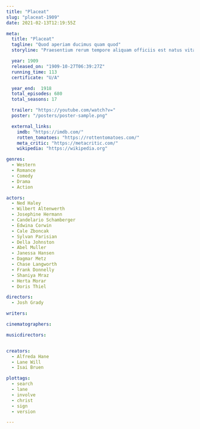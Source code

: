 ```yaml
---
title: "Placeat"
slug: "placeat-1909"
date: 2021-02-13T12:19:55Z

meta:
  title: "Placeat"
  tagline: "Quod aperiam ducimus quam quod"
  storyline: "Praesentium rerum tempore aliquam officiis est natus vitae quidem provident consectetur vel distinctio ad pariatur inventore est eligendi dolorem voluptatum rem ratione aut suscipit nihil excepturi eveniet natus vel"

  year: 1909
  released_on: "1909-10-27T06:39:27Z"
  running_time: 113
  certificate: "U/A"

  year_end:  1918
  total_episodes: 680
  total_seasons: 17

  trailer: "https://youtube.com/watch?v="
  poster: "/posters/poster-sample.png"

  external_links:
    imdb: "https://imdb.com/"
    rotten_tomatoes: "https://rottentomatoes.com/"
    meta_critic: "https://metacritic.com/"
    wikipedia: "https://wikipedia.org"

genres:
  - Western
  - Romance
  - Comedy
  - Drama
  - Action

actors:
  - Ned Haley
  - Wilbert Altenwerth
  - Josephine Hermann
  - Candelario Schamberger
  - Edwina Corwin
  - Cale Zboncak
  - Sylvan Parisian
  - Della Johnston
  - Abel Muller
  - Janessa Hansen
  - Dagmar Metz
  - Chase Langworth
  - Frank Donnelly
  - Shaniya Mraz
  - Herta Morar
  - Doris Thiel

directors:
  - Josh Grady

writers:

cinematographers:

musicdirectors:


creators:
  - Alfreda Hane
  - Lane Will
  - Isai Bruen

plottags:
  - search
  - lane
  - involve
  - christ
  - sign
  - version

---
```


